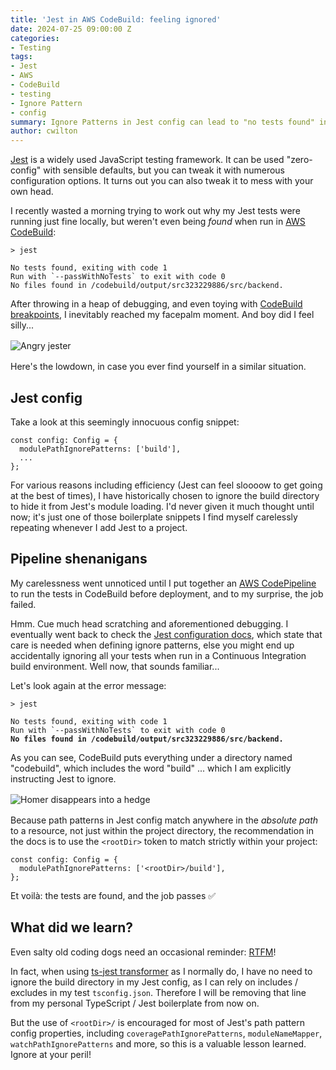 ```yaml
---
title: 'Jest in AWS CodeBuild: feeling ignored'
date: 2024-07-25 09:00:00 Z
categories:
- Testing
tags:
- Jest
- AWS
- CodeBuild
- testing
- Ignore Pattern
- config
summary: Ignore Patterns in Jest config can lead to "no tests found" in CI
author: cwilton
---
```


[Jest](https://jestjs.io/) is a widely used JavaScript testing framework. It can be used "zero-config" with sensible defaults, but you can tweak it with numerous configuration options. It turns out you can also tweak it to mess with your own head.

I recently wasted a morning trying to work out why my Jest tests were running just fine locally, but weren't even being _found_ when run in [AWS CodeBuild](https://aws.amazon.com/codebuild/features/?nc=sn&loc=2):

<pre style="margin-left: 0; margin-right: 0;"><code>&gt; jest

No tests found, exiting with code 1
Run with `--passWithNoTests` to exit with code 0
No files found in /codebuild/output/src323229886/src/backend.
</code></pre>

After throwing in a heap of debugging, and even toying with [CodeBuild breakpoints](https://docs.aws.amazon.com/codebuild/latest/userguide/session-manager.html#ssm-pause-build), I inevitably reached my facepalm moment. And boy did I feel silly...

<img src="/uploads/jester-grrr.png" alt="Angry jester" title="I jest you not" style="display: block; margin: 1rem auto;" />

Here's the lowdown, in case you ever find yourself in a similar situation.

## Jest config

Take a look at this seemingly innocuous config snippet:

<pre style="margin-left: 0; margin-right: 0;"><code>const config: Config = {
  modulePathIgnorePatterns: ['build'],
  ...
};
</code></pre>

For various reasons including efficiency (Jest can feel sloooow to get going at the best of times), I have historically chosen to ignore the build directory to hide it from Jest's module loading. I'd never given it much thought until now; it's just one of those boilerplate snippets I find myself carelessly repeating whenever I add Jest to a project.

## Pipeline shenanigans

My carelessness went unnoticed until I put together an [AWS CodePipeline](https://aws.amazon.com/codepipeline/) to run the tests in CodeBuild before deployment, and to my surprise, the job failed.

Hmm. Cue much head scratching and aforementioned debugging. I eventually went back to check the [Jest configuration docs](https://jestjs.io/docs/configuration#modulepathignorepatterns-arraystring), which state that care is needed when defining ignore patterns, else you might end up accidentally ignoring all your tests when run in a Continuous Integration build environment. Well now, that sounds familiar...

Let's look again at the error message:

<pre style="margin-left: 0; margin-right: 0;"><code>&gt; jest

No tests found, exiting with code 1
Run with `--passWithNoTests` to exit with code 0
<span style="font-weight: bold">No files found in /codebuild/output/src323229886/src/backend.</span>
</code></pre>

As you can see, CodeBuild puts everything under a directory named "codebuild", which includes the word "build" ... which I am explicitly instructing Jest to ignore.

<img src="/uploads/homer-hedge.gif" alt="Homer disappears into a hedge" title="Can I disappear now please" style="display: block; margin: 1rem auto;" />

Because path patterns in Jest config match anywhere in the _absolute path_ to a resource, not just within the project directory, the recommendation in the docs is to use the `<rootDir>` token to match strictly within your project:

<pre style="margin-left: 0; margin-right: 0;"><code>const config: Config = {
  modulePathIgnorePatterns: ['&lt;rootDir&gt;/build'],
};
</code></pre>

Et voilà: the tests are found, and the job passes ✅

## What did we learn?

Even salty old coding dogs need an occasional reminder: [RTFM](https://en.wikipedia.org/wiki/RTFM)!

In fact, when using [ts-jest transformer](https://kulshekhar.github.io/ts-jest/docs/) as I normally do, I have no need to ignore the build directory in my Jest config, as I can rely on includes / excludes in my test `tsconfig.json`. Therefore I will be removing that line from my personal TypeScript / Jest boilerplate from now on.

But the use of `<rootDir>/` is encouraged for most of Jest's path pattern config properties, including `coveragePathIgnorePatterns`, `moduleNameMapper`, `watchPathIgnorePatterns` and more, so this is a valuable lesson learned. Ignore at your peril!